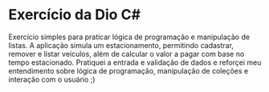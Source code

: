 # Exercício da Dio C#
Exercício simples para praticar lógica de programação e manipulação de listas. 
A aplicação simula um estacionamento, permitindo cadastrar, remover e listar veículos, além de calcular o valor a pagar com base no tempo estacionado. Pratiquei a entrada e validação de dados e reforçei meu entendimento sobre lógica de programação, manipulação de coleções e interação com o usuário ;)
